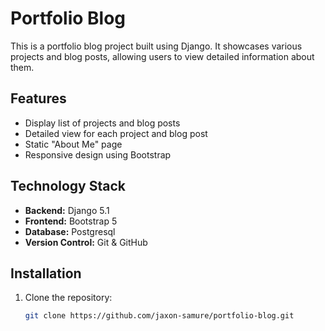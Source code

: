 # Portfolio Blog

This is a portfolio blog project built using Django. It showcases various projects and blog posts, allowing users to view detailed information about them.

## Features

- Display list of projects and blog posts
- Detailed view for each project and blog post
- Static "About Me" page
- Responsive design using Bootstrap

## Technology Stack

- **Backend:** Django 5.1
- **Frontend:** Bootstrap 5
- **Database:** Postgresql
- **Version Control:** Git & GitHub

## Installation

1. Clone the repository:
   ```bash
   git clone https://github.com/jaxon-samure/portfolio-blog.git
